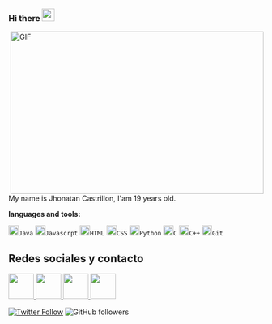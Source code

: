 ### Hi there <a href="https://www.gautamkrishnar.com/"><img src="https://media.giphy.com/media/hvRJCLFzcasrR4ia7z/giphy.gif" width="25px"></a>

<img align="right" alt="GIF" src="https://github.com/abhisheknaiidu/abhisheknaiidu/blob/master/code.gif?raw=true" width="500" height="320" />

My name is Jhonatan Castrillon, I'am 19 years old.

**languages and tools:**  

<code><img height="20" src="https://cdn-icons-png.flaticon.com/512/226/226777.png">Java</code>
<code><img height="20" src="https://cdn-icons-png.flaticon.com/512/5968/5968292.png">Javascrpt</code>
<code><img height="20" src="https://cdn-icons-png.flaticon.com/512/5968/5968267.png">HTML</code>
<code><img height="20" src="https://cdn-icons-png.flaticon.com/512/5968/5968242.png">CSS</code>
<code><img height="20" src="https://upload.wikimedia.org/wikipedia/commons/c/c3/Python-logo-notext.svg">Python</code>
<code><img height="20" src="https://cdn-icons.flaticon.com/png/512/3665/premium/3665923.png?token=exp=1640754754~hmac=34ea37cc00a29f691acac03544b1cae0">C</code>
<code><img height="20" src="https://cdn-icons-png.flaticon.com/512/6132/6132222.png">C++</code>
<code><img height="20" src="https://iconape.com/wp-content/png_logo_vector/git-icon.png">Git</code>



## Redes sociales y contacto
<p>
  <a href= "https://www.linkedin.com/in/jcastrillong/">
    <img src="https://cdn-icons-png.flaticon.com/512/1384/1384088.png" width="50px"/>
  </a>
  <a href= "https://twitter.com/jcastrillong_">
    <img src="https://cdn-icons-png.flaticon.com/512/733/733635.png" width="50px"/>
  </a>
  <a href="https://www.instagram.com/jcastrillong/">
    <img src="https://cdn-icons-png.flaticon.com/512/1384/1384031.png" width="50px"/>
  </a>
  <a href="mailto:jhonatancastrillon34@gmail.com">
    <img src="https://cdn-icons-png.flaticon.com/512/2258/2258570.png" width="50px"/>
  </a>
</p>

[![Twitter Follow](https://img.shields.io/twitter/follow/jcastrillong_?label=Follow)](https://twitter.com/intent/follow?screen_name=jcastrillong_)
![GitHub followers](https://img.shields.io/github/followers/jcastrillong?label=Follow&style=social)

<!---
JhonatanCastrillon/JhonatanCastrillon is a ✨ special ✨ repository because its `README.md` (this file) appears on your GitHub profile.
You can click the Preview link to take a look at your changes.
--->

